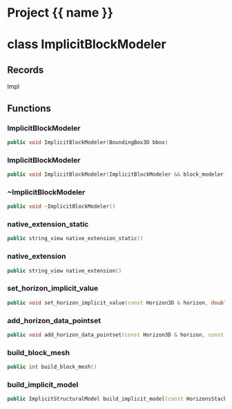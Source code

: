 <script setup>
import {useRoute} from 'vitepress'
const {path} = useRoute()
const tokens = path.split('/')
const words = tokens[2].split('-');
for (let i = 0; i < words.length; i++) {
    words[i] = words[i].charAt(0).toUpperCase() + words[i].slice(1);
    words[i] = words[i].replace('geode', 'Geode')
}
const name = words.join('-');
</script>
# Project {{ name }}

# class ImplicitBlockModeler


## Records

Impl



## Functions

### ImplicitBlockModeler

```cpp
public void ImplicitBlockModeler(BoundingBox3D bbox)
```


### ImplicitBlockModeler

```cpp
public void ImplicitBlockModeler(ImplicitBlockModeler && block_modeler)
```


### ~ImplicitBlockModeler

```cpp
public void ~ImplicitBlockModeler()
```


### native_extension_static

```cpp
public string_view native_extension_static()
```


### native_extension

```cpp
public string_view native_extension()
```


### set_horizon_implicit_value

```cpp
public void set_horizon_implicit_value(const Horizon3D & horizon, double implicit_value)
```


### add_horizon_data_pointset

```cpp
public void add_horizon_data_pointset(const Horizon3D & horizon, const PointSet3D & pointset, double weight)
```


### build_block_mesh

```cpp
public int build_block_mesh()
```


### build_implicit_model

```cpp
public ImplicitStructuralModel build_implicit_model(const HorizonsStack3D & horizons_stack)
```




